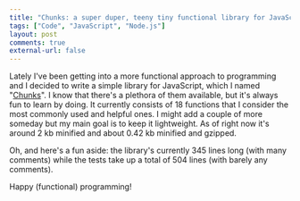 ```yaml
---
title: "Chunks: a super duper, teeny tiny functional library for JavaScript"
tags: ["Code", "JavaScript", "Node.js"]
layout: post
comments: true
external-url: false
---
```


Lately I've been getting into a more functional approach to programming and I decided to write a simple library for JavaScript, which I named "[Chunks](https://github.com/gummesson/chunks)". I know that there's a plethora of them available, but it's always fun to learn by doing. It currently consists of 18 functions that I consider the most commonly used and helpful ones. I might add a couple of more someday but my main goal is to keep it lightweight. As of right now it's around 2 kb minified and about 0.42 kb minified and gzipped.

Oh, and here's a fun aside: the library's currently 345 lines long (with many comments) while the tests take up a total of 504 lines (with barely any comments).

Happy (functional) programming!
